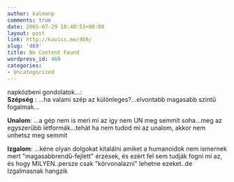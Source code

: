 ```yaml
---
author: kalmanp
comments: true
date: 2005-07-29 10:40:53+00:00
layout: post
link: http://kavics.me/469/
slug: '469'
title: No Content Found
wordpress_id: 469
categories:
- Uncategorized
---
```


napközbeni gondolatok...:  
**Szépség** : ...ha valami szép az különleges?...elvontabb magasabb szintű fogalmak...




**Unalom**: ...a gép nem is meri mi az így nem UN meg semmit soha...meg az egyszerűbb létformák...tehát ha nem tudod mi az unalom, akkor nem unhetsz meg semmit




**Izgalom**: ...kéne olyan dolgokat kitalálni amiket a humanoidok nem ismernek mert "magasabbrendű-fejlett" érzések, és ezért fel sem tudják fogni mi az, és hogy MILYEN..persze csak "körvonalazni" lehetne ezeket..de Izgalmasnak hangzik
